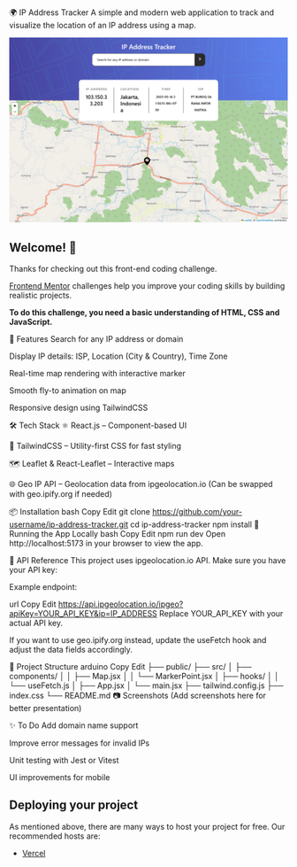 🌍 IP Address Tracker
A simple and modern web application to track and visualize the location of an IP address using a map.

![Design preview for the IP address tracker coding challenge](./design/Preview_website.png)

## Welcome! 👋

Thanks for checking out this front-end coding challenge.

[Frontend Mentor](https://www.frontendmentor.io) challenges help you improve your coding skills by building realistic projects.

**To do this challenge, you need a basic understanding of HTML, CSS and JavaScript.**

🚀 Features
Search for any IP address or domain

Display IP details: ISP, Location (City & Country), Time Zone

Real-time map rendering with interactive marker

Smooth fly-to animation on map

Responsive design using TailwindCSS

🛠️ Tech Stack
⚛️ React.js – Component-based UI

🎨 TailwindCSS – Utility-first CSS for fast styling

🗺️ Leaflet & React-Leaflet – Interactive maps

🌐 Geo IP API – Geolocation data from ipgeolocation.io
(Can be swapped with geo.ipify.org if needed)

📦 Installation
bash
Copy
Edit
git clone https://github.com/your-username/ip-address-tracker.git
cd ip-address-tracker
npm install
🧪 Running the App Locally
bash
Copy
Edit
npm run dev
Open http://localhost:5173 in your browser to view the app.

🧾 API Reference
This project uses ipgeolocation.io API. Make sure you have your API key:

Example endpoint:

url
Copy
Edit
https://api.ipgeolocation.io/ipgeo?apiKey=YOUR_API_KEY&ip=IP_ADDRESS
Replace YOUR_API_KEY with your actual API key.

If you want to use geo.ipify.org instead, update the useFetch hook and adjust the data fields accordingly.

📁 Project Structure
arduino
Copy
Edit
├── public/
├── src/
│   ├── components/
│   │   ├── Map.jsx
│   │   └── MarkerPoint.jsx
│   ├── hooks/
│   │   └── useFetch.js
│   ├── App.jsx
│   └── main.jsx
├── tailwind.config.js
├── index.css
└── README.md
📷 Screenshots
(Add screenshots here for better presentation)

✨ To Do
Add domain name support

Improve error messages for invalid IPs

Unit testing with Jest or Vitest

UI improvements for mobile
## Deploying your project

As mentioned above, there are many ways to host your project for free. Our recommended hosts are:

- [Vercel]([https://vercel.com/](https://ip-tracker-phi-flax.vercel.app/))
